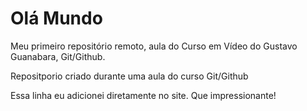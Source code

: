 # Olá Mundo
Meu primeiro repositório remoto, aula do Curso em Vídeo do Gustavo Guanabara, Git/Github.

Repositporio criado durante uma aula do curso Git/Github

Essa linha eu adicionei diretamente no site. Que impressionante!
